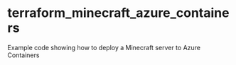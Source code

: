 # terraform_minecraft_azure_containers
Example code showing how to deploy a Minecraft server to Azure Containers

